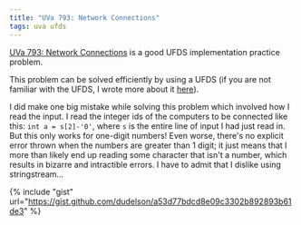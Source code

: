 ```yaml
---
title: "UVa 793: Network Connections"
tags: uva ufds
---
```

[UVa 793: Network Connections](https://uva.onlinejudge.org/external/7/p793.pdf) is a good UFDS implementation practice problem.
<!--more-->
This problem can be solved efficiently by using a UFDS (if you are not familiar with the UFDS, I wrote more about it [here](http://udelson.me/blog/2015/07/24/uva-599-the-forrest-for-the-trees/)).

I did make one big mistake while solving this problem which involved how I read the input. I read the integer ids of the computers to be connected like this: `int a = s[2]-'0'`, where `s` is the entire line of input I had just read in. But this only works for one-digit numbers! Even worse, there's no explicit error thrown when the numbers are greater than 1 digit; it just means that I more than likely end up reading some character that isn't a number, which results in bizarre and intractible errors. I have to admit that I dislike using stringstream...

{% include "gist" url="https://gist.github.com/dudelson/a53d77bdcd8e09c3302b892893b61de3" %}
